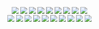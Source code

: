 <p align="center" >
  
<!-- ![Thamudis' Stats](https://github-readme-stats.vercel.app/api?username=fadihboubati&show_icons=true&title_color=00c8ff&text_color=f5f5f5&bg_color=1a1c1d&icon_color=00c8ff&hide_border=true) ![Top Langs](https://github-readme-stats.vercel.app/api/top-langs/?username=fadihboubati&layout=compact&title_color=00c8ff&text_color=f5f5f5&bg_color=1a1c1d&icon_color=00c8ff&hide_border=true) -->

</p>

<p align="center">
  <img src = "https://img.shields.io/badge/Python%20-%2314354C.svg?style=flat&logo=python&logoColor=ffffff">
  <img src = "https://img.shields.io/badge/-JavaScript-eed718?style=flat&logo=javascript&logoColor=ffffff">
  <img src = "https://img.shields.io/badge/-csharp-239120?style=flat&logo=C Sharp&logoColor=#239120">
  <img src = "https://img.shields.io/badge/-HTML5-E34F26?style=flat&logo=html5&logoColor=white"> 
  <img src = "https://img.shields.io/badge/-CSS3-1572B6?style=flat&logo=css3&logoColor=white">
  <img src="https://img.shields.io/badge/jQuery%20-%230769AD.svg?style=flat&logo=jquery&logoColor=00c8ff">
  <img src="https://img.shields.io/badge/Postgres-%23316192.svg?style=flat&logo=postgresql&logoColor=00c8ff">
  <img src="https://img.shields.io/badge/MongoDB-%2314354C.svg?style=flat&logo=mongodb&logoColor=589636">
  <img src="https://img.shields.io/badge/React-%2314354C.svg?style=flat&logo=React&logoColor=00c8ff">
  <br>
    <img src="https://img.shields.io/badge/-Express.js-787878?style=flat">
  <img src="https://img.shields.io/badge/-Node.js-3C873A?style=flat&logo=Node.js&logoColor=white">
    <img src="http://img.shields.io/badge/-VS%20Code-007ACC?style=flat&logo=visual%20studio%20code&logoColor=white">
    <img src="http://img.shields.io/badge/-Visual Studio-5C2D91?style=flat&logo=Visual Studio&logoColor=white">
  <img src="http://img.shields.io/badge/-Heroku-430098?style=flat&logo=heroku&logoColor=white">
    <img src="https://img.shields.io/badge/numpy-%2314354C.svg?style=flat&logo=numpy&logoColor=pink">
    <img src="https://img.shields.io/badge/django-%2314354C.svg?style=flat&logo=django&logoColor=green">
    <img src="https://img.shields.io/badge/docker-%2314354C.svg?style=flat&logo=docker&logoColor=blue">
    <img src="https://img.shields.io/badge/Arch-%2314354C.svg?style=flat&logo=arch-linux&logoColor=blue">
  <img src="https://img.shields.io/badge/dotnet-430098.svg?style=flat&logo=.NET&logoColor=#512BD4">


</p>



